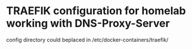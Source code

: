 # TRAEFIK configuration for homelab working with DNS-Proxy-Server 

config directory could beplaced in /etc/docker-containers/traefik/

